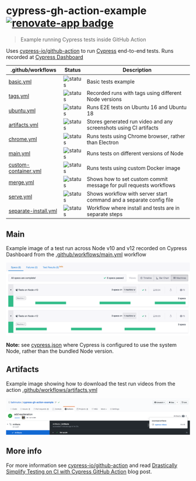 # cypress-gh-action-example [![renovate-app badge][renovate-badge]][renovate-app]
> Example running Cypress tests inside GitHub Action

Uses [cypress-io/github-action](https://github.com/cypress-io/github-action) to run [Cypress](https://www.cypress.io) end-to-end tests. Runs recorded at [Cypress Dashboard](https://dashboard.cypress.io/projects/yz8qku)

.github/workflows | Status | Description
--- | --- | ---
[basic.yml](.github/workflows/basic.yml) | ![status](https://github.com/bahmutov/cypress-gh-action-example/workflows/basic/badge.svg?branch=master) | Basic tests example
[tags.yml](.github/workflows/tags.yml) | ![status](https://github.com/bahmutov/cypress-gh-action-example/workflows/tags/badge.svg?branch=master) | Recorded runs with tags using different Node versions
[ubuntu.yml](.github/workflows/ubuntu.yml) | ![status](https://github.com/bahmutov/cypress-gh-action-example/workflows/Ubuntu/badge.svg?branch=master) | Runs E2E tests on Ubuntu 16 and Ubuntu 18
[artifacts.yml](.github/workflows/artifacts.yml) | ![status](https://github.com/bahmutov/cypress-gh-action-example/workflows/Artifacts/badge.svg?branch=master) | Stores generated run video and any screenshots using CI artifacts
[chrome.yml](.github/workflows/chrome.yml) | ![status](https://github.com/bahmutov/cypress-gh-action-example/workflows/E2E%20on%20Chrome/badge.svg?branch=master) | Runs tests using Chrome browser, rather than Electron
[main.yml](.github/workflows/main.yml) | ![status](https://github.com/bahmutov/cypress-gh-action-example/workflows/End-to-end%20tests/badge.svg?branch=master) | Runs tests on different versions of Node
[custom-container.yml](.github/workflows/custom-container.yml) | ![status](https://github.com/bahmutov/cypress-gh-action-example/workflows/Custom%20container/badge.svg?branch=master) | Runs tests using custom Docker image
[merge.yml](.github/workflows/merge.yml) | ![status](https://github.com/bahmutov/cypress-gh-action-example/workflows/merge/badge.svg?branch=master) | Shows how to set custom commit message for pull requests workflows
[serve.yml](.github/workflows/serve.yml) | ![status](https://github.com/bahmutov/cypress-gh-action-example/workflows/serve/badge.svg?branch=master) | Shows workflow with server start command and a separate config file
[separate-install.yml](.github/workflows/separate-install.yml) | ![status](https://github.com/bahmutov/cypress-gh-action-example/workflows/install/badge.svg?branch=master) | Workflow where install and tests are in separate steps

## Main

Example image of a test run across Node v10 and v12 recorded on Cypress Dashboard from the [.github/workflows/main.yml](.github/workflows/main.yml) workflow

![Dashboard run recording](images/parallel-run.png)

**Note:** see [cypress.json](cypress.json) where Cypress is configured to use the system Node, rather than the bundled Node version.

## Artifacts

Example image showing how to download the test run videos from the action [.github/workflows/artifacts.yml](.github/workflows/artifacts.yml)

![Artifacts](images/artifacts.png)

## More info

For more information see [cypress-io/github-action](https://github.com/cypress-io/github-action) and read [Drastically Simplify Testing on CI with Cypress GitHub Action](https://www.cypress.io/blog/2019/11/20/drastically-simplify-your-testing-with-cypress-github-action/) blog post.

[renovate-badge]: https://img.shields.io/badge/renovate-app-blue.svg
[renovate-app]: https://renovateapp.com/
